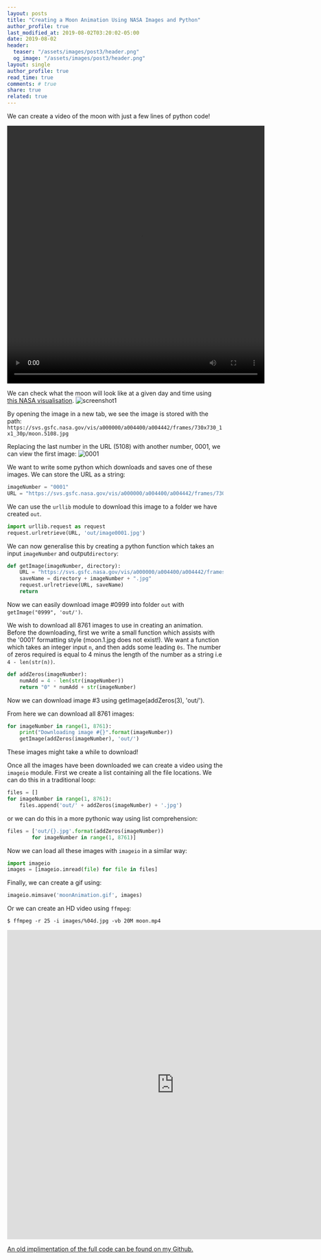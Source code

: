 ```yaml
---
layout: posts
title: "Creating a Moon Animation Using NASA Images and Python"
author_profile: true
last_modified_at: 2019-08-02T03:20:02-05:00
date: 2019-08-02
header:
  teaser: "/assets/images/post3/header.png"
  og_image: "/assets/images/post3/header.png"
layout: single
author_profile: true
read_time: true
comments: # true
share: true
related: true
---
```

We can create a video of the moon with just a few lines of python code!

<video preload="auto" autoplay="autoplay" loop="loop" style="width: 600px; height: 600px;">
    <source src="http://i.imgur.com/29P2k8Z.mp4" type="video/mp4"></source>
</video>

We can check what the moon will look like at a given day and time using [this NASA visualisation](https://svs.gsfc.nasa.gov/4442).
![screenshot1](/assets/images/post3/screenshot_1.png)

By opening the image in a new tab, we see the image is stored with the path:
`https://svs.gsfc.nasa.gov/vis/a000000/a004400/a004442/frames/730x730_1x1_30p/moon.5108.jpg`

Replacing the last number in the URL (5108) with another number, 0001, we can view the first image:
![0001](https://svs.gsfc.nasa.gov/vis/a000000/a004400/a004442/frames/730x730_1x1_30p/moon.0001.jpg)

We want to write some python which downloads and saves one of these images. We can store the URL as a string:
~~~python
imageNumber = "0001"
URL = "https://svs.gsfc.nasa.gov/vis/a000000/a004400/a004442/frames/730x730_1x1_30p/moon.{}.jpg".format(imageNumber)
~~~

We can use the `urllib` module to download this image to a folder we have created `out`.
~~~python
import urllib.request as request
request.urlretrieve(URL, 'out/image0001.jpg')
~~~

We can now generalise this by creating a python function which takes an input `imageNumber` and output`directory`:
~~~python
def getImage(imageNumber, directory):
    URL = "https://svs.gsfc.nasa.gov/vis/a000000/a004400/a004442/frames/730x730_1x1_30p/moon.{}.jpg".format(imageNumber) 
    saveName = directory + imageNumber + ".jpg"
    request.urlretrieve(URL, saveName)
    return
~~~
Now we can easily download image #0999 into folder `out` with `getImage("0999", 'out/')`.

We wish to download all 8761 images to use in creating an animation. Before the downloading, first we write a small function which assists with the '0001' formatting style (moon.1.jpg does not exist!). 
We want a function which takes an integer input `n`, and then adds some leading `0s`. The number of zeros required is equal to 4 minus the length of the number as a string i.e `4 - len(str(n))`.

~~~python
def addZeros(imageNumber):
    numAdd = 4 - len(str(imageNumber))
    return "0" * numAdd + str(imageNumber) 
~~~

Now we can download image #3 using getImage(addZeros(3), 'out/').

From here we can download all 8761 images:
~~~python
for imageNumber in range(1, 8761):
    print("Downloading image #{}".format(imageNumber))
    getImage(addZeros(imageNumber), 'out/')
~~~
These images might take a while to download!

Once all the images have been downloaded we can create a video using the `imageio` module. First we create a list containing all the file locations. We can do this in a traditional loop:
~~~python
files = []
for imageNumber in range(1, 8761):
    files.append('out/' + addZeros(imageNumber) + '.jpg')
~~~
or we can do this in a more pythonic way using list comprehension:
~~~python
files = ['out/{}.jpg'.format(addZeros(imageNumber)) 
        for imageNumber in range(1, 8761)]
~~~

Now we can load all these images with `imageio` in a similar way:
~~~python
import imageio
images = [imageio.imread(file) for file in files]
~~~

Finally, we can create a gif using:
~~~python
imageio.mimsave('moonAnimation.gif', images)
~~~

Or we can create an HD video using `ffmpeg`:
~~~shell
$ ffmpeg -r 25 -i images/%04d.jpg -vb 20M moon.mp4 
~~~

<iframe width="777" height="720" src="https://www.youtube.com/embed/Cz1ED7FW4dk" frameborder="0" allow="accelerometer; autoplay; encrypted-media; gyroscope; picture-in-picture" allowfullscreen></iframe>

[An old implimentation of the full code can be found on my Github.](https://github.com/NicholasFarrow/moonPhase/)

